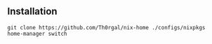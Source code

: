 ## Installation

```
git clone https://github.com/Th0rgal/nix-home ./configs/nixpkgs
home-manager switch
```
